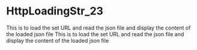 # HttpLoadingStr_23
This is to load the set URL and read the json file and display the content of the loaded json file
This is to load the set URL and read the json file and display the content of the loaded json file
